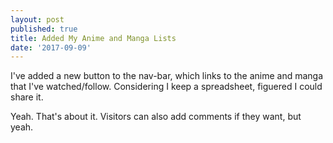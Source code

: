 ```yaml
---
layout: post
published: true
title: Added My Anime and Manga Lists
date: '2017-09-09'
---
```

I've added a new button to the nav-bar, which links to the anime and manga that I've watched/follow. Considering I keep a spreadsheet, figuered I could share it.

Yeah. That's about it. Visitors can also add comments if they want, but yeah.